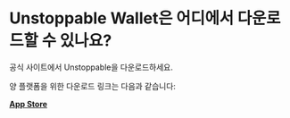 # Unstoppable Wallet은 어디에서 다운로드할 수 있나요?

공식 사이트에서 Unstoppable을 다운로드하세요.

양 플랫폼을 위한 다운로드 링크는 다음과 같습니다:

[**App Store**](https://apps.apple.com/app/bank-bitcoin-wallet/id1447619907)
